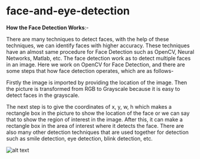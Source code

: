 # face-and-eye-detection

<b>How the Face Detection Works</b>:-<br/>

There are many techniques to detect faces, with the help of these techniques, we can identify faces with higher accuracy. These techniques have an almost same procedure for Face Detection such as OpenCV, Neural Networks, Matlab, etc. The face detection work as to detect multiple faces in an image. Here we work on OpenCV for Face Detection, and there are some steps that how face detection operates, which are as follows-<br/>


Firstly the image is imported by providing the location of the image. Then the picture is transformed from RGB to Grayscale because it is easy to detect faces in the grayscale.<br/>


The next step is to give the coordinates of x, y, w, h which makes a rectangle box in the picture to show the location of the face or we can say that to show the region of interest in the image. After this, it can make a rectangle box in the area of interest where it detects the face. There are also many other detection techniques that are used together for detection such as smile detection, eye detection, blink detection, etc.<br/>


![alt text](http://url/to/img.png)
